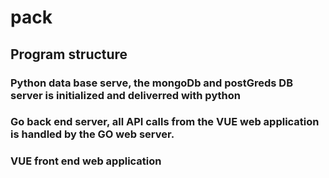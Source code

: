 # pack

## Program structure


### Python data base serve, the mongoDb and postGreds DB server is initialized and deliverred with python

### Go back end server, all API calls from the VUE web application is handled by the GO web server.

### VUE front end web application

